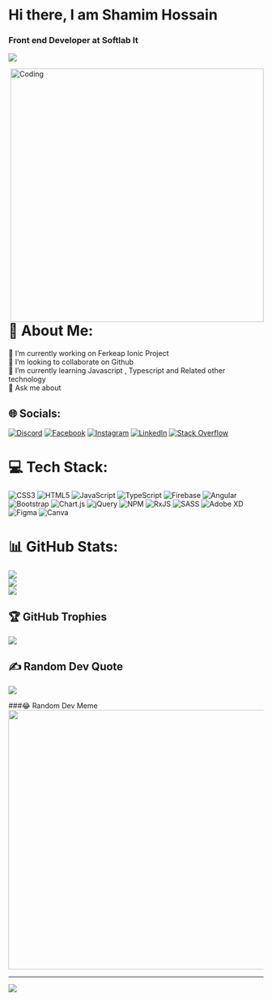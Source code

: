 
<h1>Hi there, I am Shamim Hossain</h1>

### Front end Developer at Softlab It

![](https://media.licdn.com/dms/image/D5616AQEzFdehF6wZ8Q/profile-displaybackgroundimage-shrink_350_1400/0/1690638571503?e=1696464000&v=beta&t=73L-d0WEk4Q41fOQK0vgBdWmvtilszoHDSn-Izy303M)

<img align="right" alt="Coding" width="500" src="https://media.tenor.com/rePDfDWO3XoAAAAd/hacking.gif">


# 💫 **About Me**:
🔭 I’m currently working on  Ferkeap Ionic Project<br>👯 I’m looking to collaborate on Github<br>🌱 I’m currently learning Javascript , Typescript and Related other technology<br>💬 Ask me about



## 🌐 Socials:
[![Discord](https://img.shields.io/badge/Discord-%237289DA.svg?logo=discord&logoColor=white)](https://discord.gg/_shamimhossain) [![Facebook](https://img.shields.io/badge/Facebook-%231877F2.svg?logo=Facebook&logoColor=white)](https://facebook.com/https://www.facebook.com/profile.php?id=100076439873973) [![Instagram](https://img.shields.io/badge/Instagram-%23E4405F.svg?logo=Instagram&logoColor=white)](https://instagram.com/https://www.instagram.com/shamimhossain484215/) [![LinkedIn](https://img.shields.io/badge/LinkedIn-%230077B5.svg?logo=linkedin&logoColor=white)](https://linkedin.com/in/https://www.linkedin.com/in/shamim-hossain-a66617267/) [![Stack Overflow](https://img.shields.io/badge/-Stackoverflow-FE7A16?logo=stack-overflow&logoColor=white)](https://stackoverflow.com/users/https://stackoverflow.com/users/22310464/shamim-hossain) 

# 💻 Tech Stack:
![CSS3](https://img.shields.io/badge/css3-%231572B6.svg?style=for-the-badge&logo=css3&logoColor=white) ![HTML5](https://img.shields.io/badge/html5-%23E34F26.svg?style=for-the-badge&logo=html5&logoColor=white) ![JavaScript](https://img.shields.io/badge/javascript-%23323330.svg?style=for-the-badge&logo=javascript&logoColor=%23F7DF1E) ![TypeScript](https://img.shields.io/badge/typescript-%23007ACC.svg?style=for-the-badge&logo=typescript&logoColor=white) ![Firebase](https://img.shields.io/badge/firebase-%23039BE5.svg?style=for-the-badge&logo=firebase) ![Angular](https://img.shields.io/badge/angular-%23DD0031.svg?style=for-the-badge&logo=angular&logoColor=white) ![Bootstrap](https://img.shields.io/badge/bootstrap-%23563D7C.svg?style=for-the-badge&logo=bootstrap&logoColor=white) ![Chart.js](https://img.shields.io/badge/chart.js-F5788D.svg?style=for-the-badge&logo=chart.js&logoColor=white) ![jQuery](https://img.shields.io/badge/jquery-%230769AD.svg?style=for-the-badge&logo=jquery&logoColor=white) ![NPM](https://img.shields.io/badge/NPM-%23000000.svg?style=for-the-badge&logo=npm&logoColor=white) ![RxJS](https://img.shields.io/badge/rxjs-%23B7178C.svg?style=for-the-badge&logo=reactivex&logoColor=white) ![SASS](https://img.shields.io/badge/SASS-hotpink.svg?style=for-the-badge&logo=SASS&logoColor=white) ![Adobe XD](https://img.shields.io/badge/Adobe%20XD-470137?style=for-the-badge&logo=Adobe%20XD&logoColor=#FF61F6) 	![Figma](https://img.shields.io/badge/figma-%23F24E1E.svg?style=for-the-badge&logo=figma&logoColor=white) ![Canva](https://img.shields.io/badge/Canva-%2300C4CC.svg?style=for-the-badge&logo=Canva&logoColor=white)
# 📊 GitHub Stats:
![](https://github-readme-stats.vercel.app/api?username=Shamimhossain24&theme=radical&hide_border=true&include_all_commits=true&count_private=true)<br/>
![](https://github-readme-streak-stats.herokuapp.com/?user=Shamimhossain24&theme=radical&hide_border=true)<br/>
![](https://github-readme-stats.vercel.app/api/top-langs/?username=Shamimhossain24&theme=radical&hide_border=true&include_all_commits=true&count_private=true&layout=compact)

## 🏆 GitHub Trophies
![](https://github-profile-trophy.vercel.app/?username=Shamimhossain24&theme=radical&no-frame=true&no-bg=false&margin-w=4)

## ✍️ Random Dev Quote
![](https://quotes-github-readme.vercel.app/api?type=horizontal&theme=radical)

###😂 Random Dev Meme
<img src="https://rm.up.railway.app/" width="512px"/>

---
[![](https://visitcount.itsvg.in/api?id=Shamimhossain24&icon=2&color=1)](https://visitcount.itsvg.in)

<!-- Proudly created with GPRM ( https://gprm.itsvg.in ) -->
